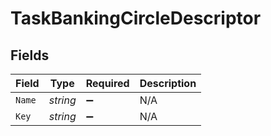 # TaskBankingCircleDescriptor


## Fields

| Field              | Type               | Required           | Description        |
| ------------------ | ------------------ | ------------------ | ------------------ |
| `Name`             | *string*           | :heavy_minus_sign: | N/A                |
| `Key`              | *string*           | :heavy_minus_sign: | N/A                |